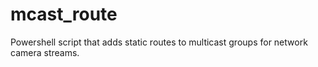 # mcast_route
Powershell script that adds static routes to multicast groups for network camera streams.
